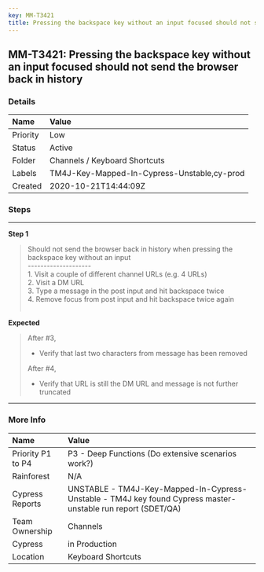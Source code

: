```yaml
---
key: MM-T3421
title: Pressing the backspace key without an input focused should not send the browser back in history
---
```


## MM-T3421: Pressing the backspace key without an input focused should not send the browser back in history

### Details

| Name     | Value                                       |
| :------- | :------------------------------------------ |
| Priority | Low                                         |
| Status   | Active                                      |
| Folder   | Channels / Keyboard Shortcuts               |
| Labels   | TM4J-Key-Mapped-In-Cypress-Unstable,cy-prod |
| Created  | 2020-10-21T14:44:09Z                        |

### Steps

<hr/>

**Step 1**

> <article>Should not send the browser back in history when pressing the backspace key without an input<br>--------------------<br>1. Visit a couple of different channel URLs (e.g. 4 URLs)<br>2. Visit a DM URL<br>3. Type a message in the post input and hit backspace twice<br>4. Remove focus from post input and hit backspace twice again<br><br></article>

**Expected**

> <article>After #3,<ul><li>Verify that last two characters from message has been removed</li></ul>After #4,<ul><li>Verify that URL is still the DM URL and message is not further truncated</li></ul></article>

<hr/>

### More Info

| Name              | Value                                                                                                        |
| :---------------- | :----------------------------------------------------------------------------------------------------------- |
| Priority P1 to P4 | P3 - Deep Functions (Do extensive scenarios work?)                                                           |
| Rainforest        | N/A                                                                                                          |
| Cypress Reports   | UNSTABLE - TM4J-Key-Mapped-In-Cypress-Unstable - TM4J key found Cypress master-unstable run report (SDET/QA) |
| Team Ownership    | Channels                                                                                                     |
| Cypress           | in Production                                                                                                |
| Location          | Keyboard Shortcuts                                                                                           |
